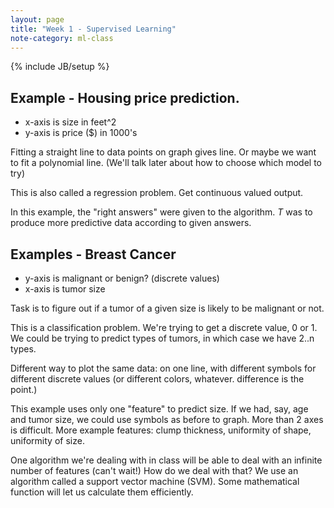 ```yaml
---
layout: page
title: "Week 1 - Supervised Learning"
note-category: ml-class
---
```

{% include JB/setup %}

Example - Housing price prediction.
-----------------------------------

 - x-axis is size in feet^2
 - y-axis is price ($) in 1000's

Fitting a straight line to data points on graph gives line. Or maybe we want to
fit a polynomial line. (We'll talk later about how to choose which model to
try)

This is also called a regression problem. Get continuous valued output.

In this example, the "right answers" were given to the algorithm. *T* was to
produce more predictive data according to given answers.

Examples - Breast Cancer
------------------------

 - y-axis is malignant or benign? (discrete values)
 - x-axis is tumor size

Task is to figure out if a tumor of a given size is likely to be malignant or
not.

This is a classification problem. We're trying to get a discrete value, 0 or 1.
We could be trying to predict types of tumors, in which case we have 2..n types.

Different way to plot the same data: on one line, with different symbols for
different discrete values (or different colors, whatever. difference is the
point.)

This example uses only one "feature" to predict size. If we had, say, age and
tumor size, we could use symbols as before to graph. More than 2 axes is
difficult. More example features: clump thickness, uniformity of shape,
uniformity of size.

One algorithm we're dealing with in class will be able to deal with an infinite
number of features (can't wait!) How do we deal with that? We use an algorithm
called a support vector machine (SVM). Some mathematical function will let us
calculate them efficiently.
